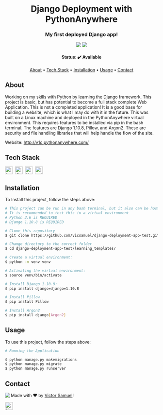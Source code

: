 <h1 align="center">
	Django Deployment with PythonAnywhere
</h1>

<h3 align="center">
	My first deployed Django app!
</h3>

<p align="center">
	<img src="https://img.shields.io/badge/PRs-welcome-brightgreen.svg?style=flat-square"/>
	<img src="https://img.shields.io/github/languages/count/vicsamuel/django-deployment-app-test?color=green"/>
</p>

<h4 align="center">
	Status: ✔️ Available
</h4>

<p align="center">
	<a href="#about">About</a> •
	<a href="#tech-stack">Tech Stack</a> •
	<a href="#installation">Installation</a> •
	<a href="#usage">Usage</a> • 
	<a href="#contact">Contact</a> 
</p>

## About
Working on my skills with Python by learning the Django framework. This project is basic, but has potential to become a full stack complete Web Application. This is not a completed application! It is a good base for building a website, which is what I may do with it in the future. This was built on a Linux machine and deployed in the PythonAnywhere virtual environment. This requires features to be installed via pip in the bash terminal. The features are Django 1.10.8, Pillow, and Argon2. These are security and file handling libraries that will help handle the flow of the site.

Website: http://v1c.pythonanywhere.com/

## Tech Stack
<img src="https://img.shields.io/badge/Bootstrap-05122A?style=flat&logo=bootstrap" alt="bootstrap Badge" height="25">&nbsp;
<img src="https://img.shields.io/badge/Django-05122A?style=flat&logo=django" alt="django Badge" height="25">&nbsp;
<img src="https://img.shields.io/badge/Html5-05122A?style=flat&logo=html5" alt="html5 Badge" height="25">&nbsp;
<img src="https://img.shields.io/badge/Python-05122A?style=flat&logo=python" alt="python Badge" height="25">&nbsp;

## Installation
To Install this project, follow the steps above:
```bash
# This project can be run in any bash terminal, but it also can be hosted live as is on services like PythonAnywhere
# It is recommended to test this in a virtual environment
# Python 3.6 is REQUIRED
# Django 1.10.8 is REQUIRED

# Clone this repository
$ git clone https://github.com/vicsamuel/django-deployment-app-test.git

# Change directory to the correct folder
$ cd django-deployment-app-test/learning_templates/

# Create a virtual environment:
$ python -m venv venv

# Activating the virtual environment:
$ source venv/bin/activate

# Install Django 1.10.8:
$ pip install django=django=1.10.8

# Install Pillow
$ pip install Pillow

# Install Argon2
$ pip install django[Argon2]
```

## Usage
To use this project, follow the steps above:
```bash
# Running the Application

$ python manage.py makemigrations
$ python manage.py migrate
$ python manage.py runserver
```

## Contact
<img align="left" src="https://avatars.githubusercontent.com/vicsamuel?size=100">

Made with ❤️ by [Victor Samuel](https://github.com/vicsamuel)!

<a href="https://www.linkedin.com/in/victor-samuel-1738a29a/" target="_blank"><img src="https://img.shields.io/badge/Contact-LinkedIn-blue" alt="LinkedIn Badge" height="25"></a>&nbsp;

<br clear="left"/>
